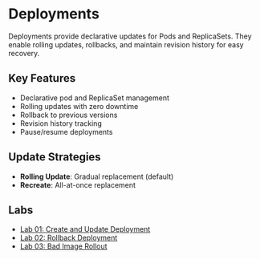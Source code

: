 # Deployments

Deployments provide declarative updates for Pods and ReplicaSets. They enable rolling updates, rollbacks, and maintain revision history for easy recovery.

## Key Features

- Declarative pod and ReplicaSet management
- Rolling updates with zero downtime
- Rollback to previous versions
- Revision history tracking
- Pause/resume deployments

## Update Strategies

- **Rolling Update**: Gradual replacement (default)
- **Recreate**: All-at-once replacement

## Labs

- [Lab 01: Create and Update Deployment](labs/lab-01.md)
- [Lab 02: Rollback Deployment](labs/lab-02.md)
- [Lab 03: Bad Image Rollout](labs/lab-03.md)

